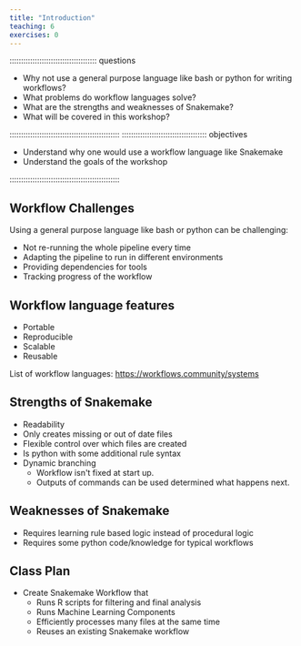 ```yaml
---
title: "Introduction"
teaching: 6
exercises: 0
---
```


:::::::::::::::::::::::::::::::::::::: questions 

- Why not use a general purpose language like bash or python for writing workflows?
- What problems do workflow languages solve?
- What are the strengths and weaknesses of Snakemake?
- What will be covered in this workshop?

::::::::::::::::::::::::::::::::::::::::::::::::
::::::::::::::::::::::::::::::::::::: objectives

- Understand why one would use a workflow language like Snakemake
- Understand the goals of the workshop

::::::::::::::::::::::::::::::::::::::::::::::::

## Workflow Challenges
Using a general purpose language like bash or python can be challenging:

- Not re-running the whole pipeline every time
- Adapting the pipeline to run in different environments
- Providing dependencies for tools
- Tracking progress of the workflow

## Workflow language features
- Portable
- Reproducible
- Scalable
- Reusable

List of workflow languages: https://workflows.community/systems

## Strengths of Snakemake
- Readability
- Only creates missing or out of date files
- Flexible control over which files are created 
- Is python with some additional rule syntax
- Dynamic branching
  - Workflow isn't fixed at start up. 
  - Outputs of commands can be used determined what happens next.

## Weaknesses of Snakemake
- Requires learning rule based logic instead of procedural logic
- Requires some python code/knowledge for typical workflows

## Class Plan
- Create Snakemake Workflow that
  - Runs R scripts for filtering and final analysis
  - Runs Machine Learning Components
  - Efficiently processes many files at the same time
  - Reuses an existing Snakemake workflow
